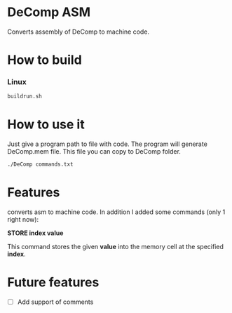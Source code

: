 # DeComp ASM

Converts assembly of DeComp to machine code.


# How to build

### Linux

```bash
buildrun.sh
```

# How to use it

Just give a program path to file with code. The program will generate DeComp.mem file. This file you can copy to DeComp folder.

```bash
./DeComp commands.txt
```

# Features

converts asm to machine code.
In addition I added some commands (only 1 right now):

**STORE index value**

This command stores the given **value** into the memory cell at the specified **index**.


# Future features

- [ ] Add support of comments
